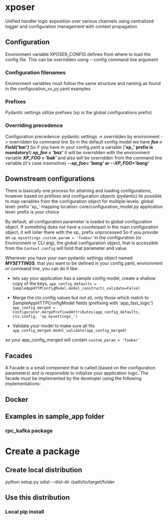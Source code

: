 # xposer

Unified handler logic exposition over various channels using centralized logger and configuration management with
context propagation

## Configuration

Environment variable XPOSER_CONFIG defines from where to load the config file. This can be overridden using --config
command line argument

### Configuration filenames

Environment variables must follow the same structure and naming as found in the configuration_xx_yy.yaml examples

### Prefixes

Pydantic settings utilize prefixes (xp is the global configurations prefix)

### Overriding precedence

Configuration precedence: pydantic settings -> overridden by environment -> overridden by command line
So in the default config model we have
**_foo = Field('bar')_**
So if you have in your config.yaml a variable (**'xp_' prefix is mandatory!**)
**_xp_foo = 'baz'_**
it will be overridden with the environment variable
**_XP_FOO = 'bak'_**
and also will be overridden from the command line variable (it's case insensitive)
**_--xp_foo= 'bang' or --XP_FOO='bang'_**

## Downstream configurations

There is basically one process for attaining and loading configurations, however based on prefixes and configuration objects (pydantic) its possible to map variables from the configuration object for multiple levels:
global level: prefix 'xp_' mapping location: core/configuration_model.py
application level: prefix is your choice 

By default, all configuration parameter is loaded to global configuration object. If something does not have a counterpart in the main configuration object, it will loiter there with the xp_ prefix unprocessed
So if you provide an `xp_mysettings_custom_param = 'foobar'`in the configuration (or Environment or CLI arg), the global configuration object, that is accessible from the `Context.config` will hold that parameter and value.

Whenever you have your own pydantic settings object named **_MYSETTINGS_**, that you want to be defined in your config.yaml, environment or command line, you can do it like:

- lets say your application has a sample config model, create a shallow copy of the keys,
`app_config_defaults = SampleAppHTTPConfigModel.model_construct(_validate=False)`

- Merge the ctx.config values but not all, only those which match to SampleAppHTTPConfigModel fields (prefixing with 'app_fast_logic')
`app_config_merged = Configurator.mergePrefixedAttributes(app_config_defaults, ctx.config, 'xp_mysettings_')`

- Validate your model to make sure all fits
`app_config_merged.model_validate(app_config_merged)`

so your app_config_merged will contain `custom_param = 'foobar'`

## Facades

A Facade is a small component that is called (based on the configuration parameters) and is responsible to initialize your application logic.
The facade must be implemented by the developer using the following implementations:

## Docker


## Examples in sample_app folder

### rpc_kafka package


# Create a package
## Create local distribution
python setup.py sdist --dist-dir /path/to/target/folder
## Use this distribution
### Local pip install
